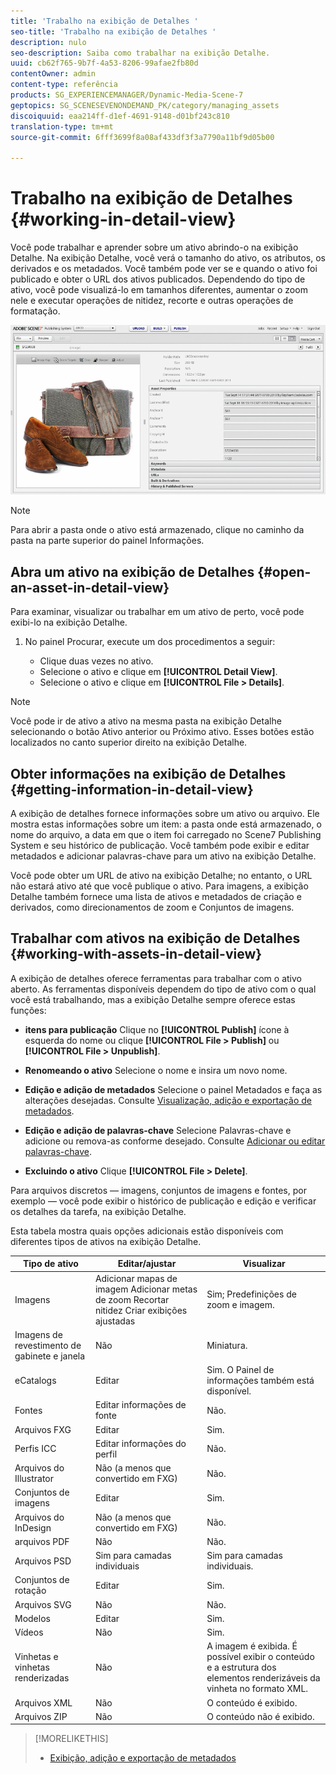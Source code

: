 ```yaml
---
title: 'Trabalho na exibição de Detalhes '
seo-title: 'Trabalho na exibição de Detalhes '
description: nulo
seo-description: Saiba como trabalhar na exibição Detalhe.
uuid: cb62f765-9b7f-4a53-8206-99afae2fb80d
contentOwner: admin
content-type: referência
products: SG_EXPERIENCEMANAGER/Dynamic-Media-Scene-7
geptopics: SG_SCENESEVENONDEMAND_PK/category/managing_assets
discoiquuid: eaa214ff-d1ef-4691-9148-d01bf243c810
translation-type: tm+mt
source-git-commit: 6fff3699f8a08af433df3f3a7790a11bf9d05b00

---
```



# Trabalho na exibição de Detalhes {#working-in-detail-view}

Você pode trabalhar e aprender sobre um ativo abrindo-o na exibição Detalhe. Na exibição Detalhe, você verá o tamanho do ativo, os atributos, os derivados e os metadados. Você também pode ver se e quando o ativo foi publicado e obter o URL dos ativos publicados. Dependendo do tipo de ativo, você pode visualizá-lo em tamanhos diferentes, aumentar o zoom nele e executar operações de nitidez, recorte e outras operações de formatação.

<!-- 

Comment Type: remark
Last Modified By: Rick Brough (rbrough)
Last Modified Date: 2018-06-14T13:52:46.623-0400

<p>as_detail_view_popup.png found in Downloads on local in folder "scene7-images"</p>

 -->

![Exibição de detalhes](/help/assets/image_0.img.png)

>[!NOTE]
>
>Para abrir a pasta onde o ativo está armazenado, clique no caminho da pasta na parte superior do painel Informações.

## Abra um ativo na exibição de Detalhes {#open-an-asset-in-detail-view}

Para examinar, visualizar ou trabalhar em um ativo de perto, você pode exibi-lo na exibição Detalhe.

1. No painel Procurar, execute um dos procedimentos a seguir:

   * Clique duas vezes no ativo.
   * Selecione o ativo e clique em **[!UICONTROL Detail View]**.
   * Selecione o ativo e clique em **[!UICONTROL File > Details]**.

>[!NOTE]
>
>Você pode ir de ativo a ativo na mesma pasta na exibição Detalhe selecionando o botão Ativo anterior ou Próximo ativo. Esses botões estão localizados no canto superior direito na exibição Detalhe.

## Obter informações na exibição de Detalhes {#getting-information-in-detail-view}

A exibição de detalhes fornece informações sobre um ativo ou arquivo. Ele mostra estas informações sobre um item: a pasta onde está armazenado, o nome do arquivo, a data em que o item foi carregado no Scene7 Publishing System e seu histórico de publicação. Você também pode exibir e editar metadados e adicionar palavras-chave para um ativo na exibição Detalhe.

Você pode obter um URL de ativo na exibição Detalhe; no entanto, o URL não estará ativo até que você publique o ativo. Para imagens, a exibição Detalhe também fornece uma lista de ativos e metadados de criação e derivados, como direcionamentos de zoom e Conjuntos de imagens.

## Trabalhar com ativos na exibição de Detalhes {#working-with-assets-in-detail-view}

A exibição de detalhes oferece ferramentas para trabalhar com o ativo aberto. As ferramentas disponíveis dependem do tipo de ativo com o qual você está trabalhando, mas a exibição Detalhe sempre oferece estas funções:

* **itens para publicação** Clique no **[!UICONTROL Publish]** ícone à esquerda do nome ou clique **[!UICONTROL File > Publish]** ou **[!UICONTROL File > Unpublish]**.

* **Renomeando o ativo** Selecione o nome e insira um novo nome.

* **Edição e adição de metadados** Selecione o painel Metadados e faça as alterações desejadas. Consulte [Visualização, adição e exportação de metadados](/help/viewing-adding-exporting-metadata.md).

* **Edição e adição de palavras-chave** Selecione Palavras-chave e adicione ou remova-as conforme desejado. Consulte [Adicionar ou editar palavras-chave](/help/viewing-adding-exporting-metadata.md).

* **Excluindo o ativo** Clique **[!UICONTROL File > Delete]**.

Para arquivos discretos — imagens, conjuntos de imagens e fontes, por exemplo — você pode exibir o histórico de publicação e edição e verificar os detalhes da tarefa, na exibição Detalhe.

Esta tabela mostra quais opções adicionais estão disponíveis com diferentes tipos de ativos na exibição Detalhe.

| Tipo de ativo | Editar/ajustar | Visualizar |
|--- |--- |--- |
| Imagens | Adicionar mapas de imagem Adicionar metas de zoom Recortar nitidez Criar exibições ajustadas | Sim; Predefinições de zoom e imagem. |
| Imagens de revestimento de gabinete e janela | Não | Miniatura. |
| eCatalogs | Editar | Sim. O Painel de informações também está disponível. |
| Fontes | Editar informações de fonte |  Não. |
| Arquivos FXG | Editar | Sim. |
| Perfis ICC | Editar informações do perfil |  Não. |
| Arquivos do Illustrator | Não (a menos que convertido em FXG) |  Não. |
| Conjuntos de imagens | Editar | Sim. |
| Arquivos do InDesign | Não (a menos que convertido em FXG) |  Não. |
| arquivos PDF | Não |  Não. |
| Arquivos PSD | Sim para camadas individuais | Sim para camadas individuais. |
| Conjuntos de rotação | Editar | Sim. |
| Arquivos SVG | Não |  Não. |
| Modelos | Editar | Sim. |
| Vídeos | Não | Sim. |
| Vinhetas e vinhetas renderizadas | Não | A imagem é exibida. É possível exibir o conteúdo e a estrutura dos elementos renderizáveis da vinheta no formato XML. |
| Arquivos XML | Não | O conteúdo é exibido. |
| Arquivos ZIP | Não | O conteúdo não é exibido. |

>[!MORELIKETHIS]
>
>* [Exibição, adição e exportação de metadados](viewing-adding-exporting-metadata.md#viewing_adding_and_exporting_metadata)

